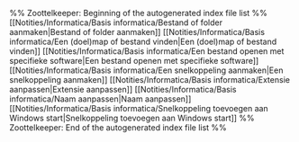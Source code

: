 %% Zoottelkeeper: Beginning of the autogenerated index file list  %%
 [[Notities/Informatica/Basis informatica/Bestand of folder aanmaken|Bestand of folder aanmaken]]
 [[Notities/Informatica/Basis informatica/Een (doel)map of bestand vinden|Een (doel)map of bestand vinden]]
 [[Notities/Informatica/Basis informatica/Een bestand openen met specifieke software|Een bestand openen met specifieke software]]
 [[Notities/Informatica/Basis informatica/Een snelkoppeling aanmaken|Een snelkoppeling aanmaken]]
 [[Notities/Informatica/Basis informatica/Extensie aanpassen|Extensie aanpassen]]
 [[Notities/Informatica/Basis informatica/Naam aanpassen|Naam aanpassen]]
 [[Notities/Informatica/Basis informatica/Snelkoppeling toevoegen aan Windows start|Snelkoppeling toevoegen aan Windows start]]
%% Zoottelkeeper: End of the autogenerated index file list  %%
